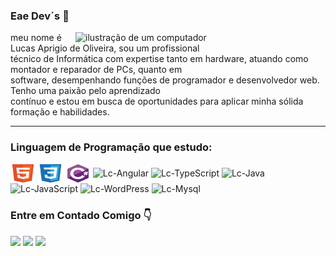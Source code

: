 ### Eae Dev´s 👋
<img src="https://raw.githubusercontent.com/MicaelliMedeiros/micaellimedeiros/master/image/computer-illustration.png" alt="ilustração de um computador" min-width="400px" max-width="400px" width="400px" align="right">
meu nome é Lucas Aprigio de Oliveira, sou um profissional <br/>
técnico de Informática com expertise tanto em hardware, 
atuando como montador e reparador de PCs, quanto em <br/>
software, desempenhando funções de programador e 
desenvolvedor web. Tenho uma paixão pelo aprendizado <br/>
contínuo e estou em busca de oportunidades para aplicar 
minha sólida formação e habilidades. <br/>

--------------------------------------------------------------------

 ### Linguagem de Programação que estudo:
  <div style="display: inline_block">
  <img align= "center" alt= "Lc-HTML" height="30" width="40" src="https://raw.githubusercontent.com/devicons/devicon/master/icons/html5/html5-original.svg">
  <img align= "center" alt= "Lc-CSS" height="30" width="40" src="https://raw.githubusercontent.com/devicons/devicon/master/icons/css3/css3-original.svg">
  <img align= "center" alt= "Lc-csharp" height="30" width="40" src="https://raw.githubusercontent.com/devicons/devicon/master/icons/csharp/csharp-original.svg">
  <img align= "center" alt= "Lc-Angular" height="30" width="40" src="https://cdn.jsdelivr.net/gh/devicons/devicon/icons/angularjs/angularjs-original.svg" />
  <img align= "center" alt= "Lc-TypeScript" height="30" width="40" src="https://cdn.jsdelivr.net/gh/devicons/devicon/icons/typescript/typescript-original.svg" />
  <img align= "center" alt= "Lc-Java" height="30" width="40" src="https://cdn.jsdelivr.net/gh/devicons/devicon/icons/java/java-original-wordmark.svg" />
  <img align= "center" alt= "Lc-JavaScript" height="30" width="40" src="https://cdn.jsdelivr.net/gh/devicons/devicon/icons/javascript/javascript-original.svg" />
  <img align= "center" alt= "Lc-WordPress" height="30" width="40" src="https://cdn.jsdelivr.net/gh/devicons/devicon/icons/wordpress/wordpress-original.svg" />
  <img align= "center" alt= "Lc-Mysql" height="60" width="40" src="https://cdn.jsdelivr.net/gh/devicons/devicon/icons/mysql/mysql-original-wordmark.svg" />
                 

###  Entre em Contado Comigo 👇
 <div> 
<a href="https://instagram.com/_lczn" target="_blank"><img src="https://img.shields.io/badge/Instagram-E4405F?style=for-the-badge&logo=instagram&logoColor=white" target="_blank"></a> 
<a href = "mailto:lucasaprigio335@gmail.com" target="_blank" ><img src="https://img.shields.io/badge/Gmail-D14836?style=for-the-badge&logo=gmail&logoColor=white" target="_blank"></a>
<a href="https://www.linkedin.com/in/lucas-aprigio-9a8aa3217/" target="_blank">
 <img src="https://img.shields.io/badge/LinkedIn-0077B5?style=for-the-badge&logo=linkedin&logoColor=white" target="_blank"></a> 
<div>

 
